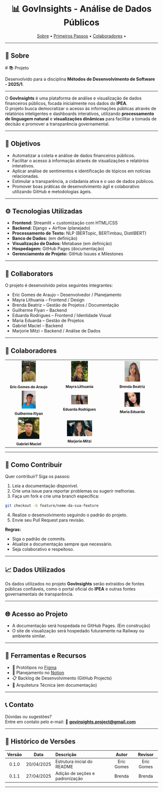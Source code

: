 <h1 align="center" style="font-weight: bold;">📊 GovInsights - Análise de Dados Públicos  </h1>

<p align="center">
 <a href="#about">Sobre</a> • 
 <a href="#started">Primeiros Passos</a> • 
 <a href="#colab">Colaboradores</a> •
</p>

---

<h2 id="about">📌 Sobre</h2>
# 📚 Projeto

Desenvolvido para a disciplina **Métodos de Desenvolvimento de Software - 2025/1**.


---

O **GovInsights** é uma plataforma de análise e visualização de dados financeiros públicos, focada inicialmente nos dados do **IPEA**.  
O projeto busca democratizar o acesso às informações públicas através de relatórios inteligentes e dashboards interativos, utilizando **processamento de linguagem natural** e **visualizações dinâmicas** para facilitar a tomada de decisão e promover a transparência governamental.

---

<h2 id="objectives">📌 Objetivos</h2>

- Automatizar a coleta e análise de dados financeiros públicos.
- Facilitar o acesso à informação através de visualizações e relatórios interativos.
- Aplicar análise de sentimentos e identificação de tópicos em notícias relacionadas.
- Estimular a transparência, a cidadania ativa e o uso de dados públicos.
- Promover boas práticas de desenvolvimento ágil e colaborativo utilizando GitHub e metodologias ágeis.

---

<h2 id="tech">⚙️ Tecnologias Utilizadas</h2>

- **Frontend:** Streamlit + customização com HTML/CSS
- **Backend:** Django + Airflow (planejado)
- **Processamento de Texto:** NLP (BERTopic, BERTimbau, DistilBERT)
- **Banco de Dados:** (em definição)
- **Visualização de Dados:** Metabase (em definição)
- **Hospedagem:** GitHub Pages (documentação)
- **Gerenciamento de Projeto:** GitHub Issues e Milestones

---

<h2 id="colab">👥 Collaborators</h2>

O projeto é desenvolvido pelos seguintes integrantes:

- Eric Gomes de Araujo – Desenvolvedor / Planejamento
- Mayra Lithuania – Frontend / Design
- Brenda Beatriz – Gestão de Projetos / Documentação
- Guilherme Flyan – Backend
- Eduarda Rodrigues – Frontend / Identidade Visual
- Maria Eduarda – Gestão de Projetos
- Gabriel Maciel – Backend
- Marjorie Mitzi – Backend / Análise de Dados

---

## 🧩 Colaboradores

<table>
  <tr>
    <td align="center">
      <a href="https://github.com/EricAraujoBsB">
        <img src="Documentacao/assets/Colabs/Eric Gomes.jpeg" width="33%;" alt="Eric Gomes"/><br>
        <sub><b>Eric Gomes de Araujo</b></sub>
      </a>
    </td>
    <td align="center">
      <a href="https://github.com/Lithuania0">
        <img src="Documentacao/assets/Colabs/Mayra Lithuania.jpeg" width="33%;" alt="Mayra Lithuania"/><br>
        <sub><b>Mayra Lithuania</b></sub>
      </a>
    </td>
    <td align="center">
      <a href="https://github.com/Brwnds">
        <img src="Documentacao/assets/Colabs/Brenda.jpeg" width="33%;" alt="Brenda Beatriz"/><br>
        <sub><b>Brenda Beatriz</b></sub>
      </a>
    </td>
  </tr>
  <tr>
    <td align="center">
      <a href="https://github.com/GFlyan">
        <img src="Documentacao/assets/Colabs/Guilherme Flyan.jpeg" width="33%;" alt="Guilherme Flyan"/><br>
        <sub><b>Guilherme Flyan</b></sub>
      </a>
    </td>
    <td align="center">
      <a href="https://github.com/eduardar0">
        <img src="Documentacao/assets/Colabs/Eduarda Rodrigues.jpeg" width="33%;" alt="Eduarda Rodrigues"/><br>
        <sub><b>Eduarda Rodrigues</b></sub>
      </a>
    </td>
    <td align="center">
      <a href="https://github.com/mariadenis">
        <img src="Documentacao/assets/Colabs/Maria Eduarda.jpeg" width="33%;" alt="Maria Eduarda"/><br>
        <sub><b>Maria Eduarda</b></sub>
      </a>
    </td>
  </tr>
  <tr>
    <td align="center">
      <a href="https://github.com/gabegmbr">
        <img src="Documentacao/assets/Colabs/Gabriel Maciel.jpeg" width="50%;" alt="Gabriel Maciel"/><br>
        <sub><b>Gabriel Maciel</b></sub>
      </a>
    </td>
    <td align="center">
      <a href="https://github.com/Marjoriemitzi">
        <img src="Documentacao/assets/Colabs/Marjorie.jpeg" width="50%;" alt="Marjorie Mitzi"/><br>
        <sub><b>Marjorie Mitzi</b></sub>
      </a>
    </td>
  </tr>
</table>

---

<h2 id="contrib">🤝 Como Contribuir</h2>

Quer contribuir? Siga os passos:

1. Leia a documentação disponível.
2. Crie uma issue para reportar problemas ou sugerir melhorias.
3. Faça um fork e crie uma branch específica:

```bash
git checkout -b feature/nome-da-sua-feature
```

4. Realize o desenvolvimento seguindo o padrão do projeto.
5. Envie seu Pull Request para revisão.

**Regras:**
- Siga o padrão de commits.
- Atualize a documentação sempre que necessário.
- Seja colaborativo e respeitoso.

---

<h2 id="data">📈 Dados Utilizados</h2>

Os dados utilizados no projeto **GovInsights** serão extraídos de fontes públicas confiáveis, como o portal oficial do **IPEA** e outras fontes governamentais de transparência.

---

<h2 id="access">🌐 Acesso ao Projeto</h2>

- A documentação será hospedada no GitHub Pages. (Em construção)
- O site de visualização será hospedado futuramente na Railway ou ambiente similar.

---

<h2 id="tools">🔨 Ferramentas e Recursos</h2>

- 🎨 Protótipos no [Figma](https://www.figma.com/team_invite/redeem/JtjJg0xfYUI6RE1FBSzOlM)
- 🧠 Planejamento no [Notion](https://www.notion.so/invite/6e431a0cfdbcdfadde473e1e02023c52e89070ee)
- 📋 Backlog de Desenvolvimento (GitHub Projects)
- 🏧 Arquitetura Técnica (em documentação)

---

<h2 id="contact">📞 Contato</h2>

Dúvidas ou sugestões?  
Entre em contato pelo e-mail: 📩 **govinsights.project@gmail.com**

---

<h2 id="history">📜 Histórico de Versões</h2>

| Versão | Data | Descrição | Autor | Revisor |
|:------:|:----:|:---------|:-----:|:-------:|
| 0.1.0  | 20/04/2025 | Estrutura inicial do README | Eric Gomes | Eric Gomes |
| 0.1.1  | 27/04/2025 | Adição de seções e padronização |Brenda | Brenda|

---
